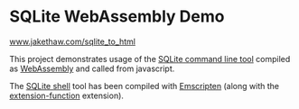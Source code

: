 # SQLite WebAssembly Demo

www.jakethaw.com/sqlite_to_html

This project demonstrates usage of the [SQLite command line tool](https://sqlite.org/cli.html) compiled as [WebAssembly](https://en.wikipedia.org/wiki/WebAssembly) and called from javascript.

The [SQLite shell](https://sqlite.org/cli.html) tool has been compiled  with [Emscripten](https://emscripten.org/) (along with the [extension-function](https://sqlite.org/contrib) extension).